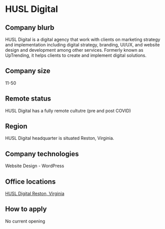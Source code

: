 # HUSL Digital

## Company blurb

HUSL Digital is a digital agency that work with clients on marketing strategy and implementation including digital strategy, branding, UI/UX, and website design and development among other services. Formerly known as UpTrending, it helps clients to create and implement digital solutions. 

## Company size

11-50 

## Remote status

HUSL Digital has a fully remote cultutre (pre and post COVID)

## Region

HUSL Digital headquarter is situated Reston, Virginia.

## Company technologies

Website Design - WordPress

## Office locations

[HUSL Digital Reston, Virginia](https://www.bing.com/maps?where=Reston%2C%20VA%2020190%2C%20US)

## How to apply

No current opening



